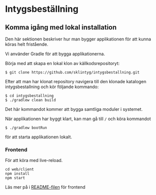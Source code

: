 # Intygsbeställning

## Komma igång med lokal installation
Den här sektionen beskriver hur man bygger applikationen för att kunna köras helt fristående.

Vi använder Gradle för att bygga applikationerna.

Börja med att skapa en lokal klon av källkodsrepositoryt:

    $ git clone https://github.com/sklintyg/intygsbestallning.git

Efter att man har klonat repository navigera till den klonade katalogen intygsbestallning och kör följande kommando:

    $ cd intygsbestallning
    $ ./gradlew clean build

Det här kommandot kommer att bygga samtliga moduler i systemet. 

När applikationen har byggt klart, kan man gå till `/` och köra kommandot

    $ ./gradlew bootRun

för att starta applikationen lokalt.

### Frontend
För att köra med live-reload.

    cd web/client
    npm install
    npm start
    
Läs mer på i [README-filen](web/client/README.md) för frontend

